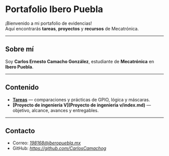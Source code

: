 # Portafolio Ibero Puebla

¡Bienvenido a mi portafolio de evidencias!  
Aquí encontrarás **tareas**, **proyectos** y **recursos** de Mecatrónica.

---

## Sobre mí
Soy **Carlos Ernesto Camacho González**, estudiante de **Mecatrónica** en **Ibero Puebla**.  

---

## Contenido

- **[Tareas](Tareas/index.md)** — comparaciones y prácticas de GPIO, lógica y máscaras.  
- **[Proyecto de ingeniería V](Proyecto de ingenieria v/index.md)** — objetivo, alcance, avances y entregables.  

---

## Contacto
- Correo: *198168@iberopuebla.mx*  
- GitHub: *https://github.com/CarlosCamachog*
